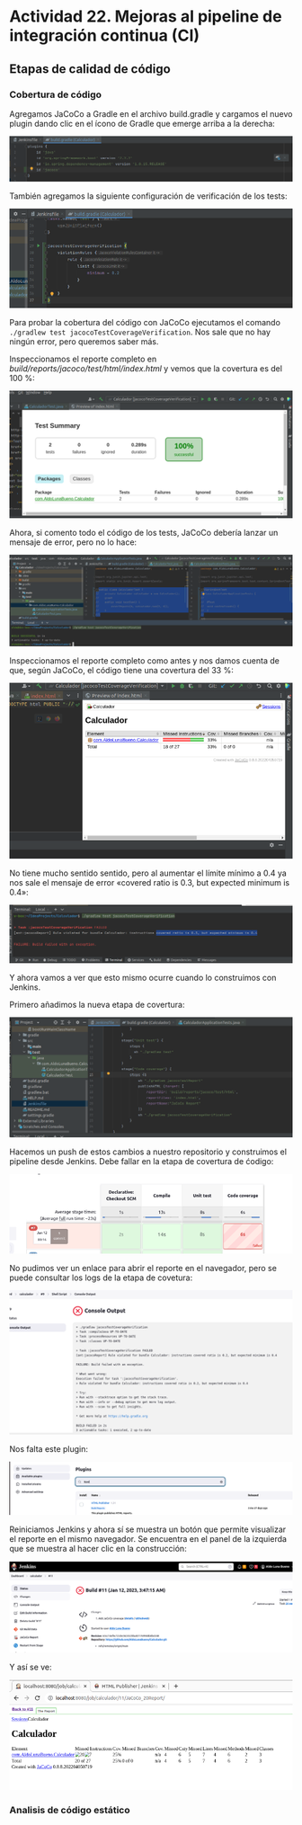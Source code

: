 # Actividad 22. Mejoras al pipeline de integración continua (CI)

## Etapas de calidad de código

### Cobertura de código

Agregamos JaCoCo a Gradle en el archivo build.gradle y cargamos el nuevo plugin dando clic en el ícono de Gradle que emerge arriba a la derecha:

![](imgs_n_gifs/2023-01-11-21-19-39.png)

También agregamos la siguiente configuración de verificación de los tests:

![](imgs_n_gifs/2023-01-11-21-43-08.png)

Para probar la cobertura del código con JaCoCo ejecutamos el comando `./gradlew test jacocoTestCoverageVerification`. Nos sale que no hay ningún error, pero queremos saber más.

Inspeccionamos el reporte completo en _build/reports/jacoco/test/html/index.html_ y vemos que la covertura es del 100 %:

![](imgs_n_gifs/2023-01-11-22-00-51.png)

Ahora, si comento todo el código de los tests, JaCoCo debería lanzar un mensaje de error, pero no lo hace:

![](imgs_n_gifs/2023-01-11-21-42-02.png)

Inspeccionamos el reporte completo como antes y nos damos cuenta de que, según JaCoCo, el código tiene una covertura del 33 %:

![](imgs_n_gifs/2023-01-11-21-52-33.png)

No tiene mucho sentido sentido, pero al aumentar el límite mínimo a 0.4 ya nos sale el mensaje de error «covered ratio is 0.3, but expected minimum is 0.4»:

![](imgs_n_gifs/2023-01-11-21-56-30.png)

Y ahora vamos a ver que esto mismo ocurre cuando lo construimos con Jenkins. 

Primero añadimos la nueva etapa de covertura:

![](imgs_n_gifs/2023-01-11-22-19-49.png)

Hacemos un push de estos cambios a nuestro repositorio y construimos el pipeline desde Jenkins. Debe fallar en la etapa de covertura de ćodigo:

![](imgs_n_gifs/2023-01-11-22-17-45.png)

No pudimos ver un enlace para abrir el reporte en el navegador, pero se puede consultar los logs de la etapa de covetura:

![](imgs_n_gifs/2023-01-11-22-36-36.png)

Nos falta este plugin:

![](imgs_n_gifs/2023-01-11-22-39-21.png)

Reiniciamos Jenkins y ahora sí se muestra un botón que permite visualizar el reporte en el mismo navegador. Se encuentra en el panel de la izquierda que se muestra al hacer clic en la construcción:

![](imgs_n_gifs/2023-01-11-22-49-44.png)

Y así se ve:

![](imgs_n_gifs/2023-01-11-22-52-44.png)

### Analisis de código estático

